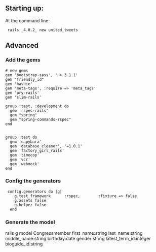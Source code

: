 ## Starting up:


At the command line:

     rails _4.0.2_ new united_tweets






## Advanced

### Add the gems

    # new gems
    gem 'bootstrap-sass', '~> 3.1.1'
    gem "friendly_id"
    gem 'hashie'
    gem 'meta-tags', :require => 'meta_tags'
    gem 'pry-rails'
    gem 'slim-rails'

    group :test, :development do
      gem 'rspec-rails'
      gem "spring"
      gem "spring-commands-rspec"
    end


    group :test do
      gem 'capybara'
      gem 'database_cleaner', '=1.0.1'
      gem 'factory_girl_rails'
      gem 'timecop'
      gem 'vcr'
      gem 'webmock'
    end


### Config the generators
  
     config.generators do |g|
        g.test_framework      :rspec,        :fixture => false
        g.assets false
        g.helper false
      end


### Generate the model

rails g model Congressmember first_name:string last_name:string middle_name:string birthday:date gender:string latest_term_id:integer bioguide_id:string